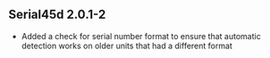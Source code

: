 ## Serial45d 2.0.1-2

* Added a check for serial number format to ensure that automatic detection works on older units that had a different format